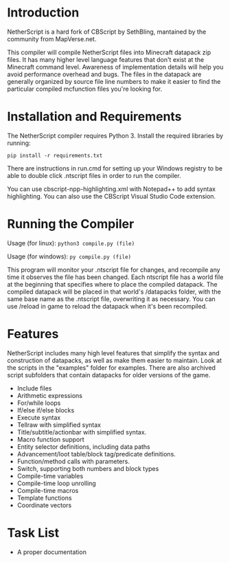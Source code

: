 # Introduction

NetherScript is a hard fork of CBScript by SethBling, mantained by the community from MapVerse.net.

This compiler will compile NetherScript files into Minecraft datapack zip files. It has many higher level language features that don't exist at the Minecraft command level. Awareness of implementation details will help you avoid performance overhead and bugs. The files in the datapack are generally organized by source file line numbers to make it easier to find the particular compiled mcfunction files you're looking for.

# Installation and Requirements

The NetherScript compiler requires Python 3. Install the required libraries by running:

```pip install -r requirements.txt```

There are instructions in run.cmd for setting up your Windows registry to be able to double click .ntscript files in order to run the compiler.

You can use cbscript-npp-highlighting.xml with Notepad++ to add syntax highlighting.
You can also use the CBScript Visual Studio Code extension.

# Running the Compiler

Usage (for linux):
```python3 compile.py (file)```

Usage (for windows):
```py compile.py (file)```

This program will monitor your .ntscript file for changes, and recompile any time it observes the file has been changed. Each ntscript file has a world file at the beginning that specifies where to place the compiled datapack. The compiled datapack will be placed in that world's /datapacks folder, with the same base name as the .ntscript file, overwriting it as necessary. You can use /reload in game to reload the datapack when it's been recompiled.

# Features

NetherScript includes many high level features that simplify the syntax and construction of datapacks, as well as make them easier to maintain. Look at the scripts in the "examples" folder for examples. There are also archived script subfolders that contain datapacks for older versions of the game.

* Include files
* Arithmetic expressions
* For/while loops
* If/else if/else blocks
* Execute syntax
* Tellraw with simplified syntax
* Title/subtitle/actionbar with simplified syntax.
* Macro function support
* Entity selector definitions, including data paths
* Advancement/loot table/block tag/predicate definitions.
* Function/method calls with parameters.
* Switch, supporting both numbers and block types
* Compile-time variables
* Compile-time loop unrolling
* Compile-time macros
* Template functions
* Coordinate vectors

# Task List

* A proper documentation